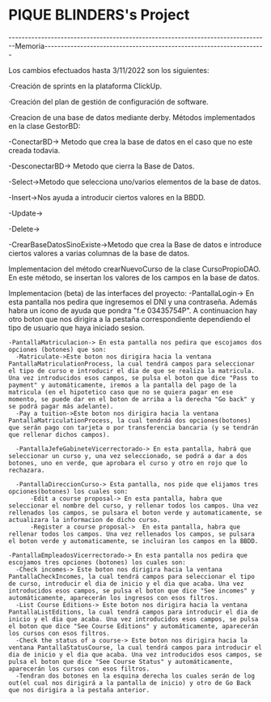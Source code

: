# PIQUE BLINDERS's Project

--------------------------------------------------------------------------------Memoria--------------------------------------------------------------------

Los cambios efectuados hasta 3/11/2022 son los siguientes:

·Creación de sprints en la plataforma ClickUp.

·Creación del plan de gestión de configuración de software.

·Creacion de una base de datos mediante derby. Métodos implementados en la clase  GestorBD:

  -ConectarBD-> Metodo que crea la base de datos en el caso que no este creada todavia.
  
  -DesconectarBD-> Metodo que cierra la Base de Datos.
  
  -Select->Metodo que selecciona uno/varios elementos de la base de datos.
  
  -Insert->Nos ayuda a introducir ciertos valores en la BBDD.
  
  -Update->
  
  -Delete->
  
  -CrearBaseDatosSinoExiste->Metodo que crea la Base de datos e introduce ciertos valores a varias columnas de la base de datos.
  
 Implementacion del método crearNuevoCurso de la clase CursoPropioDAO. En este método, se insertan los valores de los campos en la base de datos.
 
 Implementacion (beta) de las interfaces del proyecto:
    -PantallaLogin-> En esta pantalla nos pedira que ingresemos el DNI y una contraseña. Además habra un icono de ayuda que pondra "f.e 03435754P". A continuacion hay otro boton que nos dirigira a la pestaña correspondiente dependiendo el tipo de usuario que haya iniciado sesion.
    
    -PantallaMatriculacion-> En esta pantalla nos pedira que escojamos dos opciones (botones) que son:
      -Matriculate->Este boton nos dirigira hacia la ventana PantallaMatriculationProcess, la cual tendrá campos para seleccionar el tipo de curso e introducir el dia de que se realiza la matricula. Una vez introducidos esos campos, se pulsa el boton que dice "Pass to payment" y automáticamente, iremos a la pantalla del pago de la matricula (en el hipotetico caso que no se quiera pagar en ese momento, se puede dar en el boton de arriba a la derecha "Go back" y se podrá pagar más adelante).
      -Pay a tuition->Este boton nos dirigira hacia la ventana PantallaMatriculationProcess, la cual tendráá dos opciones(botones) que serán pago con tarjeta o por transferencia bancaria (y se tendrán que rellenar dichos campos).
      
      -PantallaJefeGabineteVicerrectorado-> En esta pantalla, habrá que seleccionar un curso y, una vez seleccionado, se podrá a dar a dos botones, uno en verde, que aprobara el curso y otro en rojo que lo rechazara.
      
      -PantallaDireccionCurso-> Esta pantalla, nos pide que elijamos tres opciones(botones) los cuales son:
          -Edit a course proposal-> En esta pantalla, habra que seleccionar el nombre del curso, y rellenar todos los campos. Una vez rellenados los campos, se pulsara el boton verde y automaticamente, se actualizara la informacion de dicho curso.
          -Register a course proposal->  En esta pantalla, habra que rellenar todos los campos. Una vez rellenados los campos, se pulsara el boton verde y automaticamente, se incluiran los campos en la BBDD.
    
    -PantallaEmpleadosVicerrectorado-> En esta pantalla nos pedira que escojamos tres opciones (botones) los cuales son:
      -Check incomes-> Este boton nos dirigira hacia la ventana PantallaCheckIncomes, la cual tendrá campos para seleccionar el tipo de curso, introducir el dia de inicio y el dia que acaba. Una vez introducidos esos campos, se pulsa el boton que dice "See incomes" y automáticamente, aparecerán los ingresos con esos filtros.
      -List Course Editions-> Este boton nos dirigira hacia la ventana PantallaListEditions, la cual tendrá campos para introducir el dia de inicio y el dia que acaba. Una vez introducidos esos campos, se pulsa el boton que dice "See Course Editions" y automáticamente, aparecerán los cursos con esos filtros.
      -Check the status of a course-> Este boton nos dirigira hacia la ventana PantallaStatusCourse, la cual tendrá campos para introducir el dia de inicio y el dia que acaba. Una vez introducidos esos campos, se pulsa el boton que dice "See Course Status" y automáticamente, aparecerán los cursos con esos filtros.
      -Tendran dos botones en la esquina derecha los cuales serán de log out(el cual nos dirigirá a la pantalla de inicio) y otro de Go Back que nos dirigira a la pestaña anterior.
